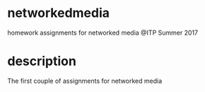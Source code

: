 # networkedmedia
homework assignments for networked media @ITP Summer 2017

# description
The first couple of assignments for networked media
